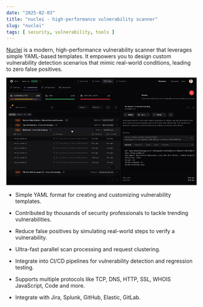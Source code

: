 ```yaml
---
date: "2025-02-03"
title: "nuclei - high-performance vulnerability scanner"
slug: "nuclei"
tags: [ security, vulnerability, tools ]
---
```




[Nuclei][1] is a modern, high-performance vulnerability scanner that leverages simple YAML-based templates. It empowers you to design custom vulnerability detection scenarios that mimic real-world conditions, leading to zero false positives.

![Nuclei Results Screen-cast][2]


* Simple YAML format for creating and customizing vulnerability templates.
* Contributed by thousands of security professionals to tackle trending vulnerabilities.
* Reduce false positives by simulating real-world steps to verify a vulnerability.
* Ultra-fast parallel scan processing and request clustering.
* Integrate into CI/CD pipelines for vulnerability detection and regression testing.
* Supports multiple protocols like TCP, DNS, HTTP, SSL, WHOIS JavaScript, Code and more.
* Integrate with Jira, Splunk, GitHub, Elastic, GitLab.



   [1]: https://github.com/projectdiscovery/nuclei
   [2]: https://raw.githubusercontent.com/projectdiscovery/nuclei/refs/heads/dev/static/projectdiscovery-browse-results.gif
